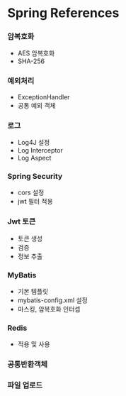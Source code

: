 # Spring References

### 암복호화
  - AES 암복호화
  - SHA-256

### 예외처리
  - ExceptionHandler
  - 공통 예외 객체

### 로그
  - Log4J 설정
  - Log Interceptor
  - Log Aspect

### Spring Security
  - cors 설정
  - jwt 필터 적용
    
### Jwt 토큰
  - 토큰 생성
  - 검증
  - 정보 추출
    
### MyBatis
  - 기본 템플릿
  - mybatis-config.xml 설정
  - 마스킹, 암복호화 인터셉

### Redis
  - 적용 및 사용

### 공통반환객체

### 파일 업로드
